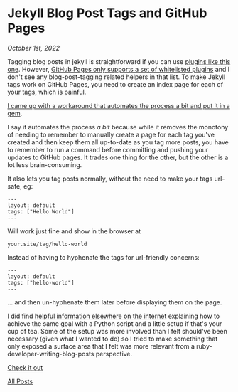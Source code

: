 # Jekyll Blog Post Tags and GitHub Pages

_October 1st, 2022_

Tagging blog posts in jekyll is straightforward if you can use [plugins like this one][1]. However, [GitHub Pages only supports a set of whitelisted plugins][2] and I don't see any blog-post-tagging related helpers in that list. To make Jekyll tags work on GitHub Pages, you need to create an index page for each of your tags, which is painful.

[I came up with a workaround that automates the process a bit and put it in a gem][3].

I say it automates the process _a bit_ because while it removes the monotony of needing to remember to manually create a page for each tag you've created and then keep them all up-to-date as you tag more posts, you have to remember to run a command before committing and pushing your updates to GitHub pages. It trades one thing for the other, but the other is a lot less brain-consuming.

It also lets you tag posts normally, without the need to make your tags url-safe, eg:

```
---
layout: default
tags: ["Hello World"]
---
```

Will work just fine and show in the browser at

```
your.site/tag/hello-world
```

Instead of having to hyphenate the tags for url-friendly concerns:

```
---
layout: default
tags: ["hello-world"]
---
```

... and then un-hyphenate them later before displaying them on the page.

I did find [helpful information elsewhere on the internet][4] explaining how to achieve the same goal with a Python script and a little setup if that's your cup of tea. Some of the setup was more involved than I felt should've been necessary (given what I wanted to do) so I tried to make something that only exposed a surface area that I felt was more relevant from a ruby-developer-writing-blog-posts perspective.

[Check it out][3]

[1]: https://github.com/pattex/jekyll-tagging
[2]: https://pages.github.com/versions/
[3]: https://github.com/pachun/update_tags
[4]: https://longqian.me/2017/02/09/github-jekyll-tag/

[All Posts](/README.md)
